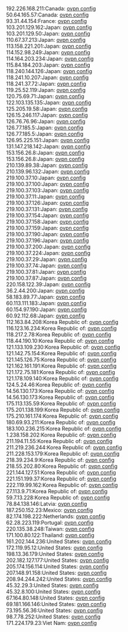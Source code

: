 192.226.168.211:Canada: [ovpn config](vpn/192_226_168_211.ovpn)  
50.64.165.57:Canada: [ovpn config](vpn/50_64_165_57.ovpn)  
93.31.44.154:France: [ovpn config](vpn/93_31_44_154.ovpn)  
103.201.129.162:Japan: [ovpn config](vpn/103_201_129_162.ovpn)  
103.201.129.50:Japan: [ovpn config](vpn/103_201_129_50.ovpn)  
110.67.37.213:Japan: [ovpn config](vpn/110_67_37_213.ovpn)  
113.158.221.201:Japan: [ovpn config](vpn/113_158_221_201.ovpn)  
114.152.98.249:Japan: [ovpn config](vpn/114_152_98_249.ovpn)  
114.164.203.234:Japan: [ovpn config](vpn/114_164_203_234.ovpn)  
115.84.184.203:Japan: [ovpn config](vpn/115_84_184_203.ovpn)  
118.240.144.126:Japan: [ovpn config](vpn/118_240_144_126.ovpn)  
118.241.10.207:Japan: [ovpn config](vpn/118_241_10_207.ovpn)  
118.241.37.72:Japan: [ovpn config](vpn/118_241_37_72.ovpn)  
119.25.52.119:Japan: [ovpn config](vpn/119_25_52_119.ovpn)  
120.75.69.71:Japan: [ovpn config](vpn/120_75_69_71.ovpn)  
122.103.135.135:Japan: [ovpn config](vpn/122_103_135_135.ovpn)  
125.205.19.58:Japan: [ovpn config](vpn/125_205_19_58.ovpn)  
126.15.246.117:Japan: [ovpn config](vpn/126_15_246_117.ovpn)  
126.76.76.96:Japan: [ovpn config](vpn/126_76_76_96.ovpn)  
126.77.185.5:Japan: [ovpn config](vpn/126_77_185_5.ovpn)  
126.77.185.5:Japan: [ovpn config](vpn/126_77_185_5.ovpn)  
126.95.225.151:Japan: [ovpn config](vpn/126_95_225_151.ovpn)  
131.147.218.142:Japan: [ovpn config](vpn/131_147_218_142.ovpn)  
153.156.26.8:Japan: [ovpn config](vpn/153_156_26_8.ovpn)  
153.156.26.8:Japan: [ovpn config](vpn/153_156_26_8.ovpn)  
210.139.89.38:Japan: [ovpn config](vpn/210_139_89_38.ovpn)  
210.139.96.132:Japan: [ovpn config](vpn/210_139_96_132.ovpn)  
219.100.37.10:Japan: [ovpn config](vpn/219_100_37_10.ovpn)  
219.100.37.100:Japan: [ovpn config](vpn/219_100_37_100.ovpn)  
219.100.37.103:Japan: [ovpn config](vpn/219_100_37_103.ovpn)  
219.100.37.11:Japan: [ovpn config](vpn/219_100_37_11.ovpn)  
219.100.37.126:Japan: [ovpn config](vpn/219_100_37_126.ovpn)  
219.100.37.131:Japan: [ovpn config](vpn/219_100_37_131.ovpn)  
219.100.37.154:Japan: [ovpn config](vpn/219_100_37_154.ovpn)  
219.100.37.158:Japan: [ovpn config](vpn/219_100_37_158.ovpn)  
219.100.37.159:Japan: [ovpn config](vpn/219_100_37_159.ovpn)  
219.100.37.190:Japan: [ovpn config](vpn/219_100_37_190.ovpn)  
219.100.37.196:Japan: [ovpn config](vpn/219_100_37_196.ovpn)  
219.100.37.200:Japan: [ovpn config](vpn/219_100_37_200.ovpn)  
219.100.37.224:Japan: [ovpn config](vpn/219_100_37_224.ovpn)  
219.100.37.29:Japan: [ovpn config](vpn/219_100_37_29.ovpn)  
219.100.37.74:Japan: [ovpn config](vpn/219_100_37_74.ovpn)  
219.100.37.81:Japan: [ovpn config](vpn/219_100_37_81.ovpn)  
219.100.37.87:Japan: [ovpn config](vpn/219_100_37_87.ovpn)  
220.158.122.39:Japan: [ovpn config](vpn/220_158_122_39.ovpn)  
36.2.44.200:Japan: [ovpn config](vpn/36_2_44_200.ovpn)  
58.183.89.77:Japan: [ovpn config](vpn/58_183_89_77.ovpn)  
60.113.111.183:Japan: [ovpn config](vpn/60_113_111_183.ovpn)  
60.154.97.190:Japan: [ovpn config](vpn/60_154_97_190.ovpn)  
60.92.112.68:Japan: [ovpn config](vpn/60_92_112_68.ovpn)  
112.163.84.208:Korea Republic of: [ovpn config](vpn/112_163_84_208.ovpn)  
116.123.16.234:Korea Republic of: [ovpn config](vpn/116_123_16_234.ovpn)  
118.217.2.78:Korea Republic of: [ovpn config](vpn/118_217_2_78.ovpn)  
118.44.190.10:Korea Republic of: [ovpn config](vpn/118_44_190_10.ovpn)  
121.133.109.230:Korea Republic of: [ovpn config](vpn/121_133_109_230.ovpn)  
121.142.75.154:Korea Republic of: [ovpn config](vpn/121_142_75_154.ovpn)  
121.145.126.75:Korea Republic of: [ovpn config](vpn/121_145_126_75.ovpn)  
121.162.161.191:Korea Republic of: [ovpn config](vpn/121_162_161_191.ovpn)  
121.172.75.181:Korea Republic of: [ovpn config](vpn/121_172_75_181.ovpn)  
121.178.109.140:Korea Republic of: [ovpn config](vpn/121_178_109_140.ovpn)  
124.5.24.46:Korea Republic of: [ovpn config](vpn/124_5_24_46.ovpn)  
14.56.130.173:Korea Republic of: [ovpn config](vpn/14_56_130_173.ovpn)  
14.56.130.173:Korea Republic of: [ovpn config](vpn/14_56_130_173.ovpn)  
175.113.135.59:Korea Republic of: [ovpn config](vpn/175_113_135_59.ovpn)  
175.201.138.199:Korea Republic of: [ovpn config](vpn/175_201_138_199.ovpn)  
175.210.161.174:Korea Republic of: [ovpn config](vpn/175_210_161_174.ovpn)  
180.69.93.211:Korea Republic of: [ovpn config](vpn/180_69_93_211.ovpn)  
183.100.236.215:Korea Republic of: [ovpn config](vpn/183_100_236_215.ovpn)  
1.238.158.202:Korea Republic of: [ovpn config](vpn/1_238_158_202.ovpn)  
211.194.11.55:Korea Republic of: [ovpn config](vpn/211_194_11_55.ovpn)  
211.219.236.244:Korea Republic of: [ovpn config](vpn/211_219_236_244.ovpn)  
211.228.153.179:Korea Republic of: [ovpn config](vpn/211_228_153_179.ovpn)  
218.39.234.9:Korea Republic of: [ovpn config](vpn/218_39_234_9.ovpn)  
218.55.202.80:Korea Republic of: [ovpn config](vpn/218_55_202_80.ovpn)  
221.144.127.51:Korea Republic of: [ovpn config](vpn/221_144_127_51.ovpn)  
221.151.199.37:Korea Republic of: [ovpn config](vpn/221_151_199_37.ovpn)  
222.119.99.162:Korea Republic of: [ovpn config](vpn/222_119_99_162.ovpn)  
27.113.9.71:Korea Republic of: [ovpn config](vpn/27_113_9_71.ovpn)  
59.7.13.228:Korea Republic of: [ovpn config](vpn/59_7_13_228.ovpn)  
78.84.138.146:Latvia: [ovpn config](vpn/78_84_138_146.ovpn)  
187.250.152.23:Mexico: [ovpn config](vpn/187_250_152_23.ovpn)  
82.174.198.222:Netherlands: [ovpn config](vpn/82_174_198_222.ovpn)  
62.28.223.119:Portugal: [ovpn config](vpn/62_28_223_119.ovpn)  
220.135.38.248:Taiwan: [ovpn config](vpn/220_135_38_248.ovpn)  
171.100.80.122:Thailand: [ovpn config](vpn/171_100_80_122.ovpn)  
161.202.144.236:United States: [ovpn config](vpn/161_202_144_236.ovpn)  
172.119.95.12:United States: [ovpn config](vpn/172_119_95_12.ovpn)  
198.13.36.179:United States: [ovpn config](vpn/198_13_36_179.ovpn)  
202.182.127.177:United States: [ovpn config](vpn/202_182_127_177.ovpn)  
205.174.156.114:United States: [ovpn config](vpn/205_174_156_114.ovpn)  
207.148.91.158:United States: [ovpn config](vpn/207_148_91_158.ovpn)  
208.94.244.242:United States: [ovpn config](vpn/208_94_244_242.ovpn)  
45.32.29.3:United States: [ovpn config](vpn/45_32_29_3.ovpn)  
45.32.8.100:United States: [ovpn config](vpn/45_32_8_100.ovpn)  
67.164.80.148:United States: [ovpn config](vpn/67_164_80_148.ovpn)  
69.181.166.146:United States: [ovpn config](vpn/69_181_166_146.ovpn)  
73.195.56.36:United States: [ovpn config](vpn/73_195_56_36.ovpn)  
98.7.78.252:United States: [ovpn config](vpn/98_7_78_252.ovpn)  
171.224.179.23:Viet Nam: [ovpn config](vpn/171_224_179_23.ovpn)  
